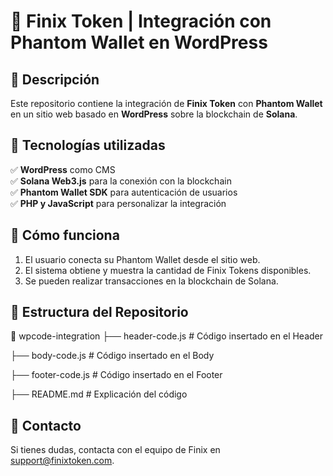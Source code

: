 
# 🚀 Finix Token | Integración con Phantom Wallet en WordPress  

## 📌 Descripción  
Este repositorio contiene la integración de **Finix Token** con **Phantom Wallet** en un sitio web basado en **WordPress** sobre la blockchain de **Solana**.  

## 🔧 Tecnologías utilizadas  
✅ **WordPress** como CMS  
✅ **Solana Web3.js** para la conexión con la blockchain  
✅ **Phantom Wallet SDK** para autenticación de usuarios  
✅ **PHP y JavaScript** para personalizar la integración  

## 📌 Cómo funciona  
1. El usuario conecta su Phantom Wallet desde el sitio web.  
2. El sistema obtiene y muestra la cantidad de Finix Tokens disponibles.  
3. Se pueden realizar transacciones en la blockchain de Solana.  

## 📂 Estructura del Repositorio  

📂 wpcode-integration
 ├── header-code.js  # Código insertado en el Header
 
 ├── body-code.js    # Código insertado en el Body
 
 ├── footer-code.js  # Código insertado en el Footer
 
 ├── README.md       # Explicación del código 

## 📩 Contacto  
Si tienes dudas, contacta con el equipo de Finix en [support@finixtoken.com](mailto:support@finixtoken.com).  
